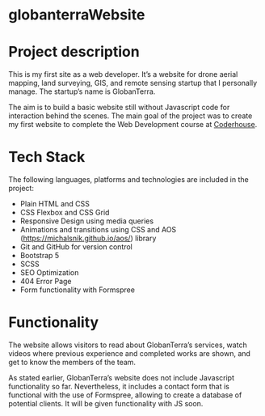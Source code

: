 # globanterraWebsite

# Project description

This is my first site as a web developer. It’s a website for drone aerial mapping, land surveying, GIS, and remote sensing startup that I personally manage. The startup’s name is GlobanTerra.

The aim is to build a basic website still without Javascript code for interaction behind the scenes.
The main goal of the project was to create my first website to complete the Web Development course at [Coderhouse](https://www.coderhouse.com/).

# Tech Stack

The following languages, platforms and technologies are included in the project:

- Plain HTML and CSS
- CSS Flexbox and CSS Grid
- Responsive Design using media queries
- Animations and transitions using CSS and AOS (https://michalsnik.github.io/aos/) library
- Git and GitHub for version control
- Bootstrap 5
- SCSS
- SEO Optimization
- 404 Error Page
- Form functionality with Formspree

# Functionality

The website allows visitors to read about GlobanTerra’s services, watch videos where previous experience and completed works are shown,
and get to know the members of the team.

As stated earlier, GlobanTerra’s website does not include Javascript functionality so far.
Nevertheless, it includes a contact form that is functional with the use of Formspree, allowing to create a database of potential clients. It will be given functionality with JS soon.
